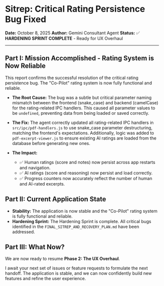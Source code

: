 # Sitrep: Critical Rating Persistence Bug Fixed

**Date:** October 8, 2025
**Author:** Gemini Consultant Agent
**Status:** ✅ **HARDENING SPRINT COMPLETE** - Ready for UX Overhaul

---

## Part I: Mission Accomplished - Rating System is Now Reliable

This report confirms the successful resolution of the critical rating persistence bug. The "Co-Pilot" rating system is now fully functional and reliable.

-   **The Root Cause:** The bug was a subtle but critical parameter naming mismatch between the frontend (snake_case) and backend (camelCase) for the rating-related IPC handlers. This caused all parameter values to be `undefined`, preventing data from being loaded or saved correctly.

-   **The Fix:** The agent correctly updated all rating-related IPC handlers in `src/ipc/pdf-handlers.js` to use snake_case parameter destructuring, matching the frontend's expectations. Additionally, logic was added to `pdf-excerpt-viewer.js` to ensure existing AI ratings are loaded from the database before generating new ones.

-   **The Impact:**
    -   ✅ Human ratings (score and notes) now persist across app restarts and navigation.
    -   ✅ AI ratings (score and reasoning) now persist and load correctly.
    -   ✅ Progress counters now accurately reflect the number of human and AI-rated excerpts.

## Part II: Current Application State

-   **Stability:** The application is now stable and the "Co-Pilot" rating system is fully functional and reliable.
-   **Hardening Sprint:** The Hardening Sprint is complete. All critical bugs identified in the `FINAL_SITREP_AND_RECOVERY_PLAN.md` have been addressed.

## Part III: What Now?

We are now ready to resume **Phase 2: The UX Overhaul**.

I await your next set of issues or feature requests to formulate the next handoff. The application is stable, and we can now confidently build new features and refine the user experience.
